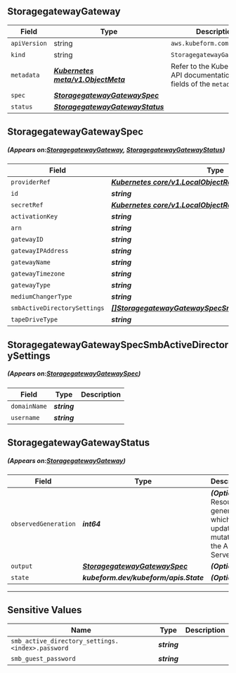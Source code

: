 ## StoragegatewayGateway
| Field | Type | Description |
| ------ | ----- | ----------- |
| `apiVersion` | string | `aws.kubeform.com/v1alpha1` |
|    `kind` | string | `StoragegatewayGateway` |
| `metadata` | ***[Kubernetes meta/v1.ObjectMeta](https://kubernetes.io/docs/reference/generated/kubernetes-api/v1.13/#objectmeta-v1-meta)***|Refer to the Kubernetes API documentation for the fields of the `metadata` field.|
| `spec` | ***[StoragegatewayGatewaySpec](#StoragegatewayGatewaySpec)***||
| `status` | ***[StoragegatewayGatewayStatus](#StoragegatewayGatewayStatus)***||
## StoragegatewayGatewaySpec
##### (Appears on:[StoragegatewayGateway](#StoragegatewayGateway), [StoragegatewayGatewayStatus](#StoragegatewayGatewayStatus))
| Field | Type | Description |
| ------ | ----- | ----------- |
| `providerRef` | ***[Kubernetes core/v1.LocalObjectReference](https://kubernetes.io/docs/reference/generated/kubernetes-api/v1.13/#localobjectreference-v1-core)***||
| `id` | ***string***||
| `secretRef` | ***[Kubernetes core/v1.LocalObjectReference](https://kubernetes.io/docs/reference/generated/kubernetes-api/v1.13/#localobjectreference-v1-core)***||
| `activationKey` | ***string***| ***(Optional)*** |
| `arn` | ***string***| ***(Optional)*** |
| `gatewayID` | ***string***| ***(Optional)*** |
| `gatewayIPAddress` | ***string***| ***(Optional)*** |
| `gatewayName` | ***string***||
| `gatewayTimezone` | ***string***||
| `gatewayType` | ***string***| ***(Optional)*** |
| `mediumChangerType` | ***string***| ***(Optional)*** |
| `smbActiveDirectorySettings` | ***[[]StoragegatewayGatewaySpecSmbActiveDirectorySettings](#StoragegatewayGatewaySpecSmbActiveDirectorySettings)***| ***(Optional)*** |
| `tapeDriveType` | ***string***| ***(Optional)*** |
## StoragegatewayGatewaySpecSmbActiveDirectorySettings
##### (Appears on:[StoragegatewayGatewaySpec](#StoragegatewayGatewaySpec))
| Field | Type | Description |
| ------ | ----- | ----------- |
| `domainName` | ***string***||
| `username` | ***string***||
## StoragegatewayGatewayStatus
##### (Appears on:[StoragegatewayGateway](#StoragegatewayGateway))
| Field | Type | Description |
| ------ | ----- | ----------- |
| `observedGeneration` | ***int64***| ***(Optional)*** Resource generation, which is updated on mutation by the API Server.|
| `output` | ***[StoragegatewayGatewaySpec](#StoragegatewayGatewaySpec)***| ***(Optional)*** |
| `state` | ***kubeform.dev/kubeform/apis.State***| ***(Optional)*** |
---
## Sensitive Values
| Name | Type | Description |
|------|------|-------------|
| `smb_active_directory_settings.<index>.password` | ***string*** ||
| `smb_guest_password` | ***string*** ||
